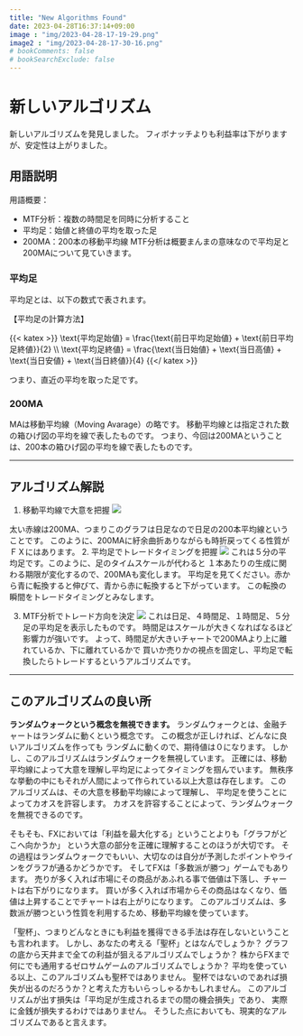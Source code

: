 ```yaml
---
title: "New Algorithms Found"
date: 2023-04-28T16:37:14+09:00
image : "img/2023-04-28-17-19-29.png"
image2 : "img/2023-04-28-17-30-16.png"
# bookComments: false
# bookSearchExclude: false
---
```



# 新しいアルゴリズム
新しいアルゴリズムを発見しました。
フィボナッチよりも利益率は下がりますが、安定性は上がりました。

## 用語説明
用語概要：
- MTF分析：複数の時間足を同時に分析すること
- 平均足：始値と終値の平均を取った足
- 200MA：200本の移動平均線
MTF分析は概要まんまの意味なので平均足と200MAについて見ていきます。

### 平均足
平均足とは、以下の数式で表されます。

【平均足の計算方法】

{{< katex >}}
\text{平均足始値} = \frac{\text{前日平均足始値} + \text{前日平均足終値}}{2}
\\\\
\text{平均足終値} = \frac{\text{当日始値} + \text{当日高値} + \text{当日安値} + \text{当日終値}}{4}
{{</ katex >}}

つまり、直近の平均を取った足です。

### 200MA
MAは移動平均線（Moving Avarage）の略です。
移動平均線とは指定された数の箱ひげ図の平均を線で表したものです。
つまり、今回は200MAということは、200本の箱ひげ図の平均を線で表したものです。

---

## アルゴリズム解説

1. 移動平均線で大意を把握
![](img/2023-04-28-17-19-29.png)

太い赤線は200MA、つまりこのグラフは日足なので日足の200本平均線ということです。
このように、200MAに紆余曲折ありながらも時折戻ってくる性質がＦＸにはあります。
2. 平均足でトレードタイミングを把握
![](img/2023-04-28-17-30-16.png)
これは５分の平均足です。このように、足のタイムスケールが代わると
１本あたりの生成に関わる期限が変化するので、200MAも変化します。
平均足を見てください。赤から青に転換すると伸びて、青から赤に転換すると下がっています。
この転換の瞬間をトレードタイミングとみなします。

3. MTF分析でトレード方向を決定
![](img/2023-04-28-17-30-16.png.png)
これは日足、４時間足、１時間足、５分足の平均足を表示したものです。
時間足はスケールが大きくなればなるほど影響力が強いです。
よって、時間足が大きいチャートで200MAより上に離れているか、下に離れているかで
買いか売りかの視点を固定し、平均足で転換したらトレードするというアルゴリズムです。

---

## このアルゴリズムの良い所
**ランダムウォークという概念を無視できます。**
ランダムウォークとは、金融チャートはランダムに動くという概念です。
この概念が正しければ、どんなに良いアルゴリズムを作っても
ランダムに動くので、期待値は０になります。
しかし、このアルゴリズムはランダムウォークを無視しています。
正確には、移動平均線によって大意を理解し平均足によってタイミングを掴んでいます。
無秩序な挙動の中にもそれが人間によって作られている以上大意は存在します。
このアルゴリズムは、その大意を移動平均線によって理解し、
平均足を使うことによってカオスを許容します。
カオスを許容することによって、ランダムウォークを無視できるのです。

そもそも、FXにおいては「利益を最大化する」ということよりも「グラフがどこへ向かうか」
という大意の部分を正確に理解することのほうが大切です。
その過程はランダムウォークでもいい、大切なのは自分が予測したポイントやラインをグラフが通るかどうかです。
そしてFXは「多数派が勝つ」ゲームでもあります。
売りが多く入れば市場にその商品があふれる事で価値は下落し、チャートは右下がりになります。
買いが多く入れば市場からその商品はなくなり、価値は上昇することでチャートは右上がりになります。
このアルゴリズムは、多数派が勝つという性質を利用するため、移動平均線を使っています。

「聖杯」、つまりどんなときにも利益を獲得できる手法は存在しないということも言われます。
しかし、あなたの考える「聖杯」とはなんでしょうか？
グラフの底から天井まで全ての利益が狙えるアルゴリズムでしょうか？
株からFXまで何にでも通用するゼロサムゲームのアルゴリズムでしょうか？
平均を使っている以上、このアルゴリズムも聖杯ではありません。
聖杯ではないのであれば損失が出るのだろうか？と考えた方もいらっしゃるかもしれません。
このアルゴリズムが出す損失は「平均足が生成されるまでの間の機会損失」であり、
実際に金銭が損失するわけではありません。
そうした点においても、現実的なアルゴリズムであると言えます。